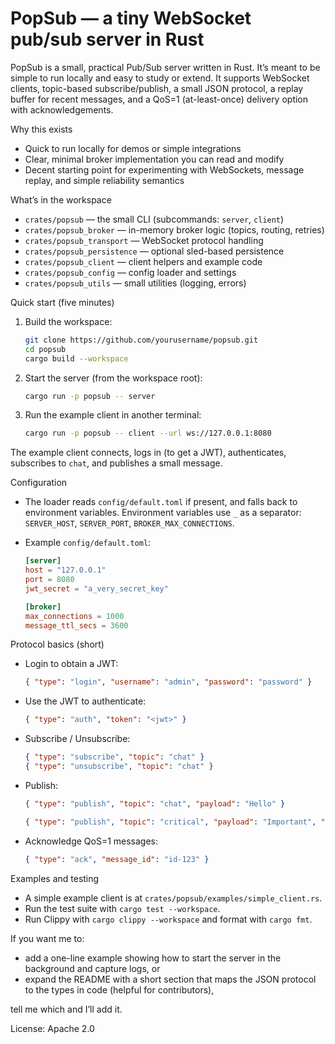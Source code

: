# PopSub — a tiny WebSocket pub/sub server in Rust

PopSub is a small, practical Pub/Sub server written in Rust. It’s meant to be simple to run locally and easy to study or extend. It supports WebSocket clients, topic-based subscribe/publish, a small JSON protocol, a replay buffer for recent messages, and a QoS=1 (at-least-once) delivery option with acknowledgements.

Why this exists

- Quick to run locally for demos or simple integrations
- Clear, minimal broker implementation you can read and modify
- Decent starting point for experimenting with WebSockets, message replay, and simple reliability semantics

What’s in the workspace

- `crates/popsub` — the small CLI (subcommands: `server`, `client`)
- `crates/popsub_broker` — in-memory broker logic (topics, routing, retries)
- `crates/popsub_transport` — WebSocket protocol handling
- `crates/popsub_persistence` — optional sled-based persistence
- `crates/popsub_client` — client helpers and example code
- `crates/popsub_config` — config loader and settings
- `crates/popsub_utils` — small utilities (logging, errors)

Quick start (five minutes)

1. Build the workspace:

   ```bash
   git clone https://github.com/yourusername/popsub.git
   cd popsub
   cargo build --workspace
   ```

2. Start the server (from the workspace root):

   ```bash
   cargo run -p popsub -- server
   ```

3. Run the example client in another terminal:

   ```bash
   cargo run -p popsub -- client --url ws://127.0.0.1:8080
   ```

The example client connects, logs in (to get a JWT), authenticates, subscribes to `chat`, and publishes a small message.

Configuration

- The loader reads `config/default.toml` if present, and falls back to environment variables. Environment variables use `_` as a separator: `SERVER_HOST`, `SERVER_PORT`, `BROKER_MAX_CONNECTIONS`.
- Example `config/default.toml`:

  ```toml
  [server]
  host = "127.0.0.1"
  port = 8080
  jwt_secret = "a_very_secret_key"

  [broker]
  max_connections = 1000
  message_ttl_secs = 3600
  ```

Protocol basics (short)

- Login to obtain a JWT:

  ```json
  { "type": "login", "username": "admin", "password": "password" }
  ```

- Use the JWT to authenticate:

  ```json
  { "type": "auth", "token": "<jwt>" }
  ```

- Subscribe / Unsubscribe:

  ```json
  { "type": "subscribe", "topic": "chat" }
  { "type": "unsubscribe", "topic": "chat" }
  ```

- Publish:

  ```json
  { "type": "publish", "topic": "chat", "payload": "Hello" }

  { "type": "publish", "topic": "critical", "payload": "Important", "message_id": "id-123", "qos": 1 }
  ```

- Acknowledge QoS=1 messages:

  ```json
  { "type": "ack", "message_id": "id-123" }
  ```

Examples and testing

- A simple example client is at `crates/popsub/examples/simple_client.rs`.
- Run the test suite with `cargo test --workspace`.
- Run Clippy with `cargo clippy --workspace` and format with `cargo fmt`.

If you want me to:

- add a one-line example showing how to start the server in the background and capture logs, or
- expand the README with a short section that maps the JSON protocol to the types in code (helpful for contributors),

tell me which and I’ll add it.

License: Apache 2.0

